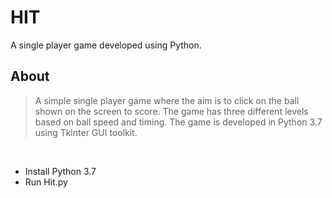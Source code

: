 # HIT
A single player game developed using Python.
<br>
## **About**
> A simple single player game where the aim is to click on the ball shown on the screen to score. The game has three different levels based on ball speed and timing. The game is developed in Python 3.7 using Tkinter GUI toolkit.
<br>  

- Install Python 3.7 
- Run Hit.py  
